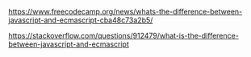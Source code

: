 https://www.freecodecamp.org/news/whats-the-difference-between-javascript-and-ecmascript-cba48c73a2b5/



https://stackoverflow.com/questions/912479/what-is-the-difference-between-javascript-and-ecmascript